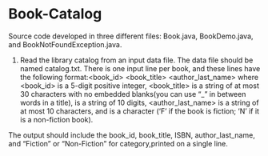 # Book-Catalog

Source code developed in three different files: Book.java, BookDemo.java, and BookNotFoundException.java.

1. Read the library catalog from an input data file.  The data file should be named catalog.txt. There is one input line per book, and these lines have the following format:<book_id> <book_title> <ISBN> <author_last_name> <category> where <book_id> is a 5-digit positive integer, <book_title> is a string of at most 30 characters with no embedded blanks(you can use “_” in between words in a title), <ISBN>  is a string of 10 digits, <author_last_name> is a string of at most 10 characters, and <category> is a character (‘F’ if the book is fiction; ‘N’ if it is a non-fiction book).
  
  The output should include the book_id, book_title, ISBN, author_last_name, and “Fiction” or “Non-Fiction” for category,printed on a single line.
  
